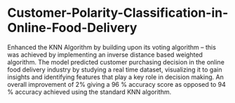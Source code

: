 # Customer-Polarity-Classification-in-Online-Food-Delivery
Enhanced the KNN Algorithm by building upon its voting algorithm – this was achieved by implementing an inverse distance based weighted algorithm. The model predicted customer purchasing decision in the online food delivery industry by studying a real time dataset, visualizing it to gain insights and identifying features that play a key role in decision making. An overall improvement of 2% giving a 96 % accuracy score as opposed to 94 % accuracy achieved using the standard KNN algorithm.
